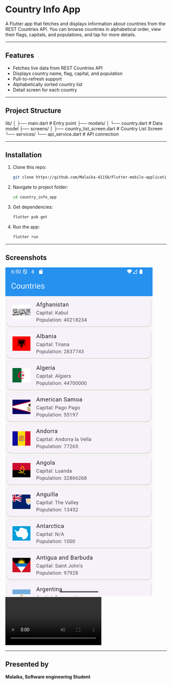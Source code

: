 # Country Info App

A Flutter app that fetches and displays information about countries from the REST Countries API.
You can browse countries in alphabetical order, view their flags, capitals, and populations, and tap for more details.

---

## Features

- Fetches live data from REST Countries API
- Displays country name, flag, capital, and population 
- Pull-to-refresh support 
- Alphabetically sorted country list 
- Detail screen for each country

---

## Project Structure

lib/
│
├── main.dart                    # Entry point
├── models/
│   └── country.dart             # Data model
├── screens/
│   ├── country_list_screen.dart # Country List Screen
└── services/
    └── api_service.dart         # API connection

---

## Installation

1. Clone this repo:
    ```bash
   git clone https://github.com/Malaika-41158/Flutter-mobile-application/tree/main/Beginner/country_info_app
2. Navigate to project folder:
    ```bash
   cd country_info_app
3. Get dependencies:
    ```bash
   flutter pub get
4. Run the app:
    ```bash
   flutter run

---

## Screenshots

![App UI](assets/app-ui.png)
![Demo](assets/demo.mp4)

---

## Presented by
**Malaika, Software engineering Student**